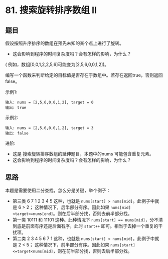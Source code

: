 # 81. 搜索旋转排序数组 II

## 题目
假设按照升序排序的数组在预先未知的某个点上进行了旋转。

- 这会影响到程序的时间复杂度吗？会有怎样的影响，为什么？

( 例如，数组[0,0,1,2,2,5,6]可能变为[2,5,6,0,0,1,2])。

编写一个函数来判断给定的目标值是否存在于数组中。若存在返回true，否则返回false。

示例1:

```
输入: nums = [2,5,6,0,0,1,2], target = 0
输出: true
```

示例2:

```
输入: nums = [2,5,6,0,0,1,2], target = 3
输出: false
```

进阶:

- 这是 搜索旋转排序数组的延伸题目，本题中的nums 可能包含重复元素。
- 这会影响到程序的时间复杂度吗？会有怎样的影响，为什么？

## 思路
本题是需要使用二分查找，怎么分是关键，举个例子：

- 第三类
6 7 1 2 3 4 5 这种，也就是 `nums[start] > nums[mid]`。此例子中就是 6 > 2；
这种情况下，后半部分有序。因此如果 `nums[mid] <target<=nums[end]`。则在后半部分找，否则去前半部分找。
- 第一类
10111 和 11101 这种。此种情况下 `nums[start] == nums[mid]`，分不清到底是前面有序还是后面有序，此时 `start++` 即可。相当于去掉一个重复的干扰项。
- 第二类
2 3 4 5 6 7 1 这种，也就是 `nums[start] < nums[mid]`。此例子中就是 2 < 5；
这种情况下，前半部分有序。因此如果 `nums[start] <=target<nums[mid]`，则在前半部分找，否则去后半部分找。
